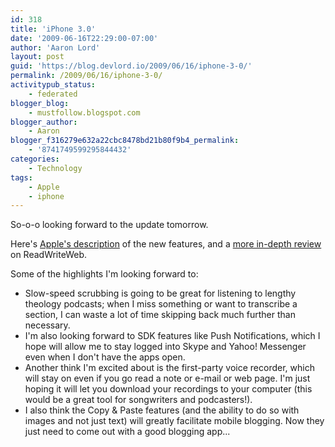 ```yaml
---
id: 318
title: 'iPhone 3.0'
date: '2009-06-16T22:29:00-07:00'
author: 'Aaron Lord'
layout: post
guid: 'https://blog.devlord.io/2009/06/16/iphone-3-0/'
permalink: /2009/06/16/iphone-3-0/
activitypub_status:
    - federated
blogger_blog:
    - mustfollow.blogspot.com
blogger_author:
    - Aaron
blogger_f316279e632a22cbc8478bd21b80f9b4_permalink:
    - '8741749599295844432'
categories:
    - Technology
tags:
    - Apple
    - iphone
---
```


So-o-o looking forward to the update tomorrow.

Here's <a href="http://www.apple.com/iphone/softwareupdate/">Apple's description</a> of the new features, and a <a href="http://www.readwriteweb.com/archives/iphone_30_is_coming_tomorrow_here_is_what_you_can.php">more in-depth review</a> on ReadWriteWeb.

Some of the highlights I'm looking forward to:

<ul>
	<li>Slow-speed scrubbing is going to be great for listening to lengthy theology podcasts; when I miss something or want to transcribe a section, I can waste a lot of time skipping back much further than necessary.</li>
	<li>I'm also looking forward to SDK features like Push Notifications, which I hope will allow me to stay logged into Skype and Yahoo! Messenger even when I don't have the apps open.</li>
	<li>Another think I'm excited about is the first-party voice recorder, which will stay on even if you go read a note or e-mail or web page. I'm just hoping it will let you download your recordings to your computer (this would be a great tool for songwriters and podcasters!).</li>
	<li>I also think the Copy &amp; Paste features (and the ability to do so with images and not just text) will greatly facilitate mobile blogging. Now they just need to come out with a good blogging app...</li>
</ul>